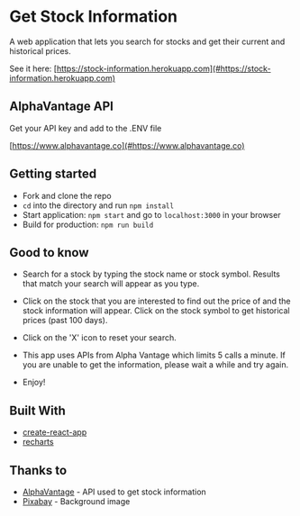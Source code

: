 # Get Stock Information

A web application that lets you search for stocks and get their current and historical prices.

See it here: [https://stock-information.herokuapp.com](#https://stock-information.herokuapp.com)


## AlphaVantage API

Get your API key and add to the .ENV file

[https://www.alphavantage.co](#https://www.alphavantage.co)


## Getting started

 - Fork and clone the repo
  - `cd` into the directory and run `npm install`
  - Start application: `npm start` and go to `localhost:3000` in your browser
  - Build for production: `npm run build`


## Good to know

- Search for a stock by typing the stock name or stock symbol. Results that match your search will appear as you type.

- Click on the stock that you are interested to find out the price of and the stock information will appear. Click on the stock symbol to get historical prices (past 100 days).

- Click on the 'X' icon to reset your search.

- This app uses APIs from Alpha Vantage which limits 5 calls a minute. If you are unable to get the information, please wait a while and try again.

- Enjoy!


## Built With

- [create-react-app](#create-react-app)
- [recharts](#recharts)

## Thanks to

- [AlphaVantage](#https:/www.alphavantage.co) - API used to get stock information
- [Pixabay](#https://pixabay.com) - Background image


